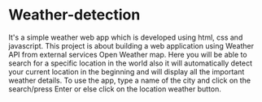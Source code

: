# Weather-detection
It's a simple weather web app which is developed using html, css and javascript.
This project is about building a web application using Weather API from external services Open Weather map. Here you will be able to search for a specific location in the world also it will automatically detect your current location in the beginning and will display all the important weather details.
To use the app, type a name of the city and click on the search/press Enter or else click on the location weather button.
